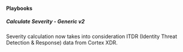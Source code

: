 
#### Playbooks

##### Calculate Severity - Generic v2

Severity calculation now takes into consideration ITDR (Identity Threat Detection & Response) data from Cortex XDR.
